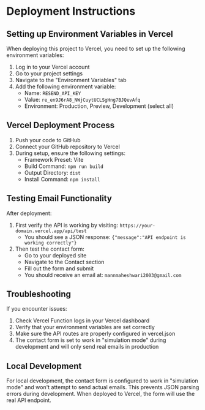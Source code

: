 # Deployment Instructions

## Setting up Environment Variables in Vercel

When deploying this project to Vercel, you need to set up the following environment variables:

1. Log in to your Vercel account
2. Go to your project settings
3. Navigate to the "Environment Variables" tab
4. Add the following environment variable:
   - Name: `RESEND_API_KEY`
   - Value: `re_en9J6rA8_NWjCuytUCLSgHng7BJQevAfq`
   - Environment: Production, Preview, Development (select all)

## Vercel Deployment Process

1. Push your code to GitHub
2. Connect your GitHub repository to Vercel
3. During setup, ensure the following settings:
   - Framework Preset: Vite
   - Build Command: `npm run build`
   - Output Directory: `dist`
   - Install Command: `npm install`

## Testing Email Functionality

After deployment:
1. First verify the API is working by visiting: `https://your-domain.vercel.app/api/test`
   - You should see a JSON response: `{"message":"API endpoint is working correctly"}`
2. Then test the contact form:
   - Go to your deployed site
   - Navigate to the Contact section
   - Fill out the form and submit
   - You should receive an email at: `mannmaheshwari2003@gmail.com`

## Troubleshooting

If you encounter issues:
1. Check Vercel Function logs in your Vercel dashboard
2. Verify that your environment variables are set correctly
3. Make sure the API routes are properly configured in vercel.json
4. The contact form is set to work in "simulation mode" during development and will only send real emails in production

## Local Development

For local development, the contact form is configured to work in "simulation mode" and won't attempt to send actual emails. This prevents JSON parsing errors during development. When deployed to Vercel, the form will use the real API endpoint. 